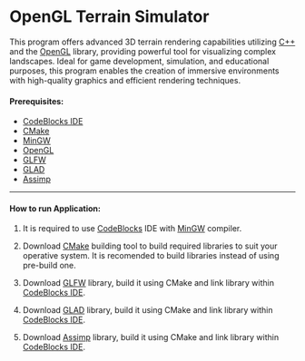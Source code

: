 # OpenGL Terrain Simulator

This program offers advanced 3D terrain rendering capabilities utilizing [C++](https://en.wikipedia.org/wiki/C%2B%2B "C++") and the [OpenGL](https://www.opengl.org/ "OpenGL") library, providing powerful tool for visualizing complex landscapes. Ideal for game development, simulation, and educational purposes, this program enables the creation of immersive environments with high-quality graphics and efficient rendering techniques.

#### Prerequisites:
- [CodeBlocks IDE](https://www.codeblocks.org/downloads/ "CodeBlocks IDE")
- [CMake](https://cmake.org/download/ "CMake")
- [MinGW](https://sourceforge.net/projects/mingw/ "MinGW")
- [OpenGL](https://www.opengl.org/ "OpenGL")
- [GLFW](https://www.glfw.org/download "GLFW")
- [GLAD](https://glad.dav1d.de/ "GLAD")
- [Assimp](https://assimp.org/ "Assimp")

---
#### How to run Application:

1. It is required to use [CodeBlocks](https://www.codeblocks.org/ "CodeBlocks") IDE with [MinGW](https://www.mingw-w64.org/ "MinGW") compiler.

2. Download [CMake](https://cmake.org/ "CMake") building tool to build required libraries to suit your operative system. It is recomended to build libraries instead of using pre-build one.

3. Download [GLFW](https://www.glfw.org/download "GLFW") library, build it using CMake and link library within [CodeBlocks IDE](https://www.codeblocks.org/downloads/ "CodeBlocks IDE").

4. Download [GLAD](https://glad.dav1d.de/ "GLAD") library, build it using CMake and link library within [CodeBlocks IDE](https://www.codeblocks.org/downloads/ "CodeBlocks IDE").

5. Download [Assimp](https://assimp.org/ "Assimp") library, build it using CMake and link library within [CodeBlocks IDE](https://www.codeblocks.org/downloads/ "CodeBlocks IDE").
